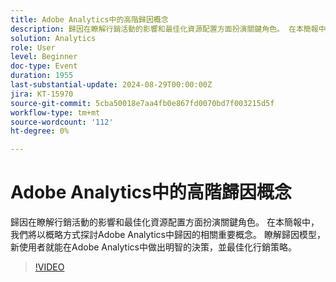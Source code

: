 ```yaml
---
title: Adobe Analytics中的高階歸因概念
description: 歸因在瞭解行銷活動的影響和最佳化資源配置方面扮演關鍵角色。 在本簡報中，我們將以概略方式探討Adobe Analytics中歸因的相關重要概念。 瞭解歸因模型，新使用者就能在Adobe Analytics中做出明智的決策，並最佳化行銷策略。
solution: Analytics
role: User
level: Beginner
doc-type: Event
duration: 1955
last-substantial-update: 2024-08-29T00:00:00Z
jira: KT-15970
source-git-commit: 5cba50018e7aa4fb0e867fd0070bd7f003215d5f
workflow-type: tm+mt
source-wordcount: '112'
ht-degree: 0%

---
```



# Adobe Analytics中的高階歸因概念

歸因在瞭解行銷活動的影響和最佳化資源配置方面扮演關鍵角色。 在本簡報中，我們將以概略方式探討Adobe Analytics中歸因的相關重要概念。 瞭解歸因模型，新使用者就能在Adobe Analytics中做出明智的決策，並最佳化行銷策略。

>[!VIDEO](https://video.tv.adobe.com/v/3432742/?learn=on)
